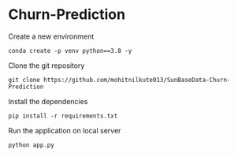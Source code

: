 # Churn-Prediction

Create a new environment
```
conda create -p venv python==3.8 -y
```

Clone the git repository
```
git clone https://github.com/mohitnilkute013/SunBaseData-Churn-Prediction
```

Install the dependencies
```
pip install -r requirements.txt
```

Run the application on local server
```
python app.py
```